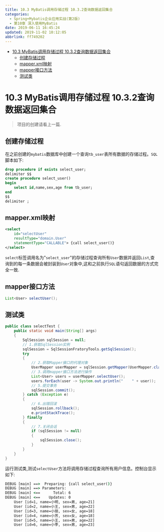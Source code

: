 ```yaml
---
title: 10.3 MyBatis调用存储过程 10.3.2查询数据返回集合
categories: 
  - Spring+Mybatis企业应用实战(第2版)
  - 第10章 深入使用MyBatis
date: 2019-06-11 16:45:24
updated: 2019-11-02 10:12:05
abbrlink: ff749202
---
```

<div id='my_toc'>

- [10.3 MyBatis调用存储过程 10.3.2查询数据返回集合](/JavaReadingNotes/ff749202/#10-3-MyBatis调用存储过程-10-3-2查询数据返回集合)
    - [创建存储过程](/JavaReadingNotes/ff749202/#创建存储过程)
    - [mapper.xml映射](/JavaReadingNotes/ff749202/#mapper-xml映射)
    - [mapper接口方法](/JavaReadingNotes/ff749202/#mapper接口方法)
    - [测试类](/JavaReadingNotes/ff749202/#测试类)

</div>
<!--more-->
<script>if (navigator.platform.toLowerCase() == 'win32'){document.getElementById('my_toc').style.display = 'none';}</script>

<!--end-->
# 10.3 MyBatis调用存储过程 10.3.2查询数据返回集合 #
> 项目的创建请看上一篇.

## 创建存储过程 ##
在之前创建的`mybatis`数据库中创建一个查询`tb_user`表所有数据的存储过程。`SQL`脚本如下:
```sql
drop procedure if exists select_user;
delimiter $$
create procedure select_user()
begin
    select id,name,sex,age from tb_user;
end
$$
delimiter ;
```
## mapper.xml映射 ##
```xml
<select
    id="selectUser"
    resultType="domain.User"
    statementType="CALLABLE"> {call select_user()}
</select>
```
`select`标签调用名为"`select_user`"的存储过程查询所有`User`数据并返回`List`,查询到的每一条数据会被封装到`User`对象中,这和之前执行`SQL`语句返回数据的方式完全一致.
## mapper接口方法 ##
```java
List<User> selectUser();
```
## 测试类 ##
```java
public class selectTest {
    public static void main(String[] args)
    {
        SqlSession sqlSession = null;
        // 1.获取SqlSession实例
        sqlSession = SqlSessionFratoryTools.getSqlSession();
        try
        {
            // 2.获取Mapper接口的代理对象
            UserMapper userMapper = sqlSession.getMapper(UserMapper.class);
            // 3.调用mapper接口方法进行操作
            List<User> users = userMapper.selectUser();
            users.forEach(user -> System.out.println("    " + user));
            // 5.提交事务
            sqlSession.commit();
        } catch (Exception e)
        {
            // 6.出错回滚
            sqlSession.rollback();
            e.printStackTrace();
        } finally
        {
            // 7.关闭会话
            if (sqlSession != null)
            {
                sqlSession.close();
            }
        }
    }
}
```
运行测试类,测试`selectUser`方法将调用存储过程查询所有用户信息。控制台显示如下:
```cmd
DEBUG [main] ==>  Preparing: {call select_user()} 
DEBUG [main] ==> Parameters: 
DEBUG [main] <==      Total: 6
DEBUG [main] <==    Updates: 0
    User [id=1, name=小明, sex=男, age=21]
    User [id=2, name=小王, sex=男, age=22]
    User [id=3, name=小丽, sex=女, age=18]
    User [id=4, name=小芳, sex=女, age=18]
    User [id=5, name=小王, sex=男, age=22]
    User [id=6, name=小李, sex=男, age=23]
```
